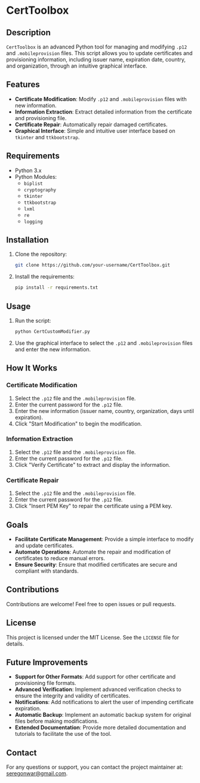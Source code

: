 # CertToolbox

## Description
`CertToolbox` is an advanced Python tool for managing and modifying `.p12` and `.mobileprovision` files. This script allows you to update certificates and provisioning information, including issuer name, expiration date, country, and organization, through an intuitive graphical interface.

## Features
- **Certificate Modification**: Modify `.p12` and `.mobileprovision` files with new information.
- **Information Extraction**: Extract detailed information from the certificate and provisioning file.
- **Certificate Repair**: Automatically repair damaged certificates.
- **Graphical Interface**: Simple and intuitive user interface based on `tkinter` and `ttkbootstrap`.

## Requirements
- Python 3.x
- Python Modules:
  - `biplist`
  - `cryptography`
  - `tkinter`
  - `ttkbootstrap`
  - `lxml`
  - `re`
  - `logging`

## Installation
1. Clone the repository:
    ```sh
    git clone https://github.com/your-username/CertToolbox.git
    ```
2. Install the requirements:
    ```sh
    pip install -r requirements.txt
    ```

## Usage
1. Run the script:
    ```sh
    python CertCustomModifier.py
    ```
2. Use the graphical interface to select the `.p12` and `.mobileprovision` files and enter the new information.

## How It Works
### Certificate Modification
1. Select the `.p12` file and the `.mobileprovision` file.
2. Enter the current password for the `.p12` file.
3. Enter the new information (issuer name, country, organization, days until expiration).
4. Click "Start Modification" to begin the modification.

### Information Extraction
1. Select the `.p12` file and the `.mobileprovision` file.
2. Enter the current password for the `.p12` file.
3. Click "Verify Certificate" to extract and display the information.

### Certificate Repair
1. Select the `.p12` file and the `.mobileprovision` file.
2. Enter the current password for the `.p12` file.
3. Click "Insert PEM Key" to repair the certificate using a PEM key.

## Goals
- **Facilitate Certificate Management**: Provide a simple interface to modify and update certificates.
- **Automate Operations**: Automate the repair and modification of certificates to reduce manual errors.
- **Ensure Security**: Ensure that modified certificates are secure and compliant with standards.

## Contributions
Contributions are welcome! Feel free to open issues or pull requests.

## License
This project is licensed under the MIT License. See the `LICENSE` file for details.

## Future Improvements
- **Support for Other Formats**: Add support for other certificate and provisioning file formats.
- **Advanced Verification**: Implement advanced verification checks to ensure the integrity and validity of certificates.
- **Notifications**: Add notifications to alert the user of impending certificate expiration.
- **Automatic Backup**: Implement an automatic backup system for original files before making modifications.
- **Extended Documentation**: Provide more detailed documentation and tutorials to facilitate the use of the tool.

## Contact
For any questions or support, you can contact the project maintainer at: seregonwar@gmail.com.
